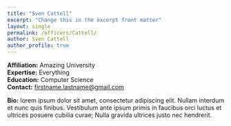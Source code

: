 ```yaml
---
title: "Sven Cattell"
excerpt: "Change this in the excerpt front matter"
layout: single
permalink: /officers/Cattell/
author: Sven Cattell
author_profile: true
---
```


<strong>Affiliation:</strong>  Amazing University
<br>
<strong>Expertise:</strong>  Everything
<br>
<strong>Education:</strong>  Computer Science
<br>
<strong>Contact:</strong>  firstname.lastname@gmail.com
<br>

<strong>Bio:</strong> lorem ipsum dolor sit amet, consectetur adipiscing elit. Nullam interdum et nunc quis finibus. Vestibulum ante ipsum primis in faucibus orci luctus et ultrices posuere cubilia curae; Nulla gravida ultrices justo nec hendrerit.


